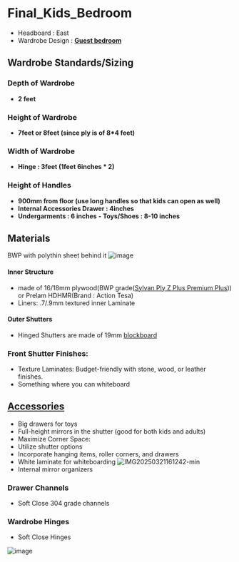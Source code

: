 # Final_Kids_Bedroom

- Headboard : East
- Wardrobe Design : **[Guest bedroom](https://www.instagram.com/p/DD8dov3tHCJ/)**

## Wardrobe Standards/Sizing

### Depth of Wardrobe
- **2 feet**

### Height of Wardrobe
- **7feet or 8feet (since ply is of 8*4 feet)**

### Width of Wardrobe
- **Hinge : 3feet (1feet 6inches * 2)**

### Height of Handles
- **900mm from floor (use long handles so that kids can open as well)**
- **Internal Accessories Drawer :  4inches**
- **Undergarments : 6 inches**
**- Toys/Shoes : 8-10 inches**

## Materials
BWP with polythin sheet behind it
![image](https://github.com/user-attachments/assets/102cab21-c456-4f51-8c11-827ce73467f4)
  
#### Inner Structure
- made of 16/18mm plywood(BWP grade([Sylvan Ply Z Plus Premium Plus](https://sylvanply.com/product/sylvan-z-premium-ply))) or Prelam HDHMR(Brand : Action Tesa)
- Liners: .7/.9mm textured inner Laminate

#### Outer Shutters
- Hinged Shutters are made of 19mm [blockboard](https://appleplywoods.com/premium-quality-bwp-apple-plywood/)

### Front Shutter Finishes: 
- Texture Laminates: Budget-friendly with stone, wood, or leather finishes.
- Something where you can whiteboard

## [Accessories](https://instagram.com/p/C_IlBbZobJg/)

- Big drawers for toys
- Full-height mirrors in the shutter (good for both kids and adults)
- Maximize Corner Space:
- Utilize shutter options
- Incorporate hanging items, roller corners, and drawers
- White laminate for whiteboarding
![IMG20250321161242-min](https://github.com/user-attachments/assets/918f90b0-ded2-4cf9-b0e5-461407df5b58)
- Internal mirror organizers

### Drawer Channels
- Soft Close 304 grade channels

### Wardrobe Hinges
- Soft Close Hinges

![image](https://github.com/user-attachments/assets/2655acb7-8ecc-4f65-9853-915ebc92c9f0)
